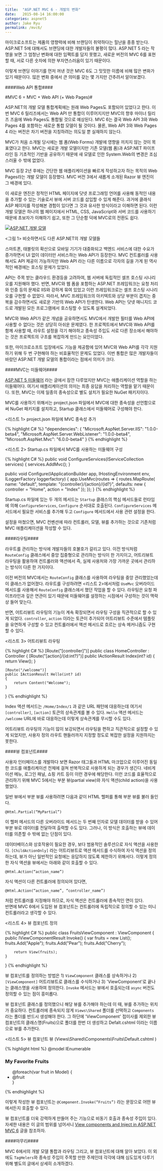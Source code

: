```yaml
---
title:  "ASP.NET MVC 6 - 개발의 변화"
date:   2015-08-14 16:00:00
categories: aspnet5
author: Jake Ryu
permalink: /mvc6/
---
```


마이크로소프트는 제품의 영향력에 비해 브랜딩이 취약하다는 힐난을 종종 받는다. ASP.NET 5에 대해서도 브랜딩에 대한 개발자들의 불평이 많다. ASP.NET 5 라는 작명을 보면 그 엄청난 변화에 대한 임팩트를 담지 못했고, 새로운 버전의 MVC 6를 표현할 때, 서로 다른 숫자에 의한 부자연스러움이 있기 때문이다.

이렇게 브랜딩 이야기를 먼저 꺼낸 것은 MVC 6도 그 밋밋한 이름에 비해 많은 변화가 있기 때문이다. 많은 변화 중에서 큰 의미를 갖는 몇 가지만 간추려서 알아보겠다.

####Web API 통합####

#MVC 6 = MVC + Web API (+ Web Pages)#

ASP.NET의 개발 모델 통합계획에는 원래 Web Pages도 포함되어 있었다고 한다. 이번 MVC 6 릴리즈에서는 Web API 만 통합이 이루어지지만 MVC의 향후 마이너 릴리즈 즈음에 Web Pages도 통합될 것으로 예상된다. MVC 6는 결국 Web API 3와 Web Pages 4를 포함하는 새로운 통합 모델이 될 것이다. 물론, Web API 3와 Web Pages 4 라는 버전은 차기 버전을 지칭하려는 의도일 뿐 실재하지 않는다.

MVC가 처음 소개될 당시에는 웹 폼(Web Forms) 개발에 영향을 끼치지 않는 것이 목표였다고 한다. MVC는 새로운 개발 모델이지만 기존 모델(웹 폼)과 ASP.NET 파이프라인 등 기초적인 기반을 공유하기 때문에 새 모델로 인한 System.Web의 변경은 조심스러울 수 밖에 없었다. 

MVC 등장 2년 후에는 간단한 웹 애플리케이션을 빠르게 작성하고자 하는 목적의 Web Pages라는 개발 모델이 등장했다. MVC 버전 3에서 새롭게 소개된 Razor 뷰 엔진이 그 배경에 있다. 

이 새로운 엔진은 정적인 HTML 페이지에 닷넷 프로그래밍 언어를 사용해 동적인 내용을 추가할 수 있는 기술로서 뷰에 서버 코드를 삽입할 수 있게 해준다. 과거에 클래식 ASP 페이지를 작성해본 경험이 있다면 그 것과 유사한 방식이라고 이해하면 된다. 이런 개발 모델은 하나의 웹 페이지에서 HTML, CSS, JavaScript와 서버 코드를 사용하기 때문에 초보자가 이해하기 쉽고, 또한 그 단순함 덕에 MVC로의 전환도 쉽다.

[![ASP.NET 개발 모델][1]][1]

<그림 1> 비슷하면서도 다른 ASP.NET의 개발 모델들

스마트폰, 태블릿의 확산으로 모바일 기기가 대중화되고 백엔드 서비스에 대한 수요가 증가하면서 UI 없이 데이터만 서비스하는 Web API가 등장한다. MVC 컨트롤러를 사용해서도 API 제공이 가능하지만 Web API 라는 다른 이름으로 각자의 길을 가게 된 역사적인 배경에는 호스팅 문제가 있었다. 

API는 주목 받는 클라우드 환경등을 고려하여, 웹 서버에 독립적인 셀프 호스팅 시나리오를 지원해야 했다. 반면, MVC와 웹 폼을 포함하는 ASP.NET 프레임워크는 요청 처리와 인증 등의 문제로 IIS와 강하게 묶여 있었고 이런 프레임워크로는 셀프 호스팅 시나리오를 구현할 수 없었다. 따라서, MVC 프레임워크의 아키텍트와 상당 부분이 겹치는 중복을 감수하면서도 새로운 기반의 Web API가 탄생한다. Web API는 닷넷 매니지드 코드로 개발된 모든 프로그램에서 호스팅할 수 있도록 설계되었다.

MVC와 Web API가 같은 개념을 공유하면서도 MVC에서 개발한 필터를 Web API에 사용할 수 없다는 것은 상당히 아쉬운 문제였다. 한 프로젝트에서 MVC와 Web API를 함께 사용할 때, 라우트 설정을 각기 해야하고 종속성 주입도 서로 다른 장소에서 해야하는 것은 프로젝트의 구조를 복잡하게 만드는 요인이었다. 

또한, 마이크로소프트 입장에서도 기능을 제공함에 있어 MVC와 Web API를 각각 지원하기 위해 두 번 구현해야 하는 비효율적인 문제도 있었다. 이번 통합은 많은 개발자들이 바랐던 ASP.NET 개발 모델의 통합이라는 점에서 의미가 크다.

####MVC는 미들웨어####

[ASP.NET 5 미들웨어](/middleware) 라는 글에서 잠깐 다루었지만 MVC는 애플리케이션 역할을 하는 미들웨어다. 여기서 애플리케이션의 의미는 최종 응답을 처리하는 역할을 맡기 때문이다. 또한, MVC는 이제 일종의 종속성으로 별도 설치가 필요한 NuGet 패키지이다.

MVC를 사용하기 위해서는 project.json 파일에서 MVC에 대한 종속성을 선언함으로써 NuGet 패키지를 설치하고, Startup 클래스에서 미들웨어로 구성해야 한다.

<리스트 1> project.json 파일에 MVC 종속성 추가

{% highlight C# %}
"dependencies": {
    "Microsoft.AspNet.Server.IIS": "1.0.0-beta4",
    "Microsoft.AspNet.Server.WebListener": "1.0.0-beta4",
    "Microsoft.AspNet.Mvc": "6.0.0-beta4"
}
{% endhighlight %}

<리스트 2> Startup.cs 파일에서 MVC를 사용하는 미들웨어 구성

{% highlight C# %}
public void ConfigureServices(IServiceCollection services)
{
    services.AddMvc();
}

public void Configure(IApplicationBuilder app, IHostingEnvironment env, ILoggerFactory loggerfactory)
{
    app.UseMvc(routes =>
    {
        routes.MapRoute(
            name: "default",
            template: "{controller}/{action}/{id?}",
            defaults: new { controller = "Home", action = "Index" });
    });
}
{% endhighlight %}

Startup.cs 파일에 있는 두 개의 메서드는 `Startup` 클래스의 핵심 메서드들로 런타임에 의해  `ConfigureServices`, `Configure` 순서대로 호출된다. `ConfigureServices` 메서드에서 필요한 서비스를 추가해 두고 `Configure` 메서드에서 사용 관련 설정을 한다. 

설정을 마쳤으면, MVC 컨벤션에 따라 컨트롤러, 모델, 뷰를 추가하는 것으로 기존처럼 MVC 애플리케이션을 작성할 수 있다. 

####라우팅####

라우트를 관리하는 방식에 개발자들의 호불호가 갈리고 있다. 이전 방식처럼 `RouteConfig` 클래스에서 중앙 집중형으로 관리하는 방식이 한 가지이고, 어트리뷰트 라우팅을 활용하여 컨트롤러와 액션에서 즉, 실제 사용처와 가장 가까운 곳에서 관리하는 방식이 다른 한 가지이다. 

이전 버전의 MVC에서는 `RouteConfig` 클래스를 사용하여 라우팅을 중앙 관리했었는데 이 클래스가 없어졌다. 라우트를 구성하려면 <리스트 2>에서처럼 `UseMvc` 오버라이드 메서드를 사용해서 `RouteConfig` 클래스에서 했던 작업을 할 수 있다. 라우팅은 요청 파이프라인과 깊은 연관이 있기 때문에 미들웨어를 설정하는 시점에서 구성하는 것이 맥락상 들어 맞는다.

반면, 어트리뷰트 라우팅의 기능이 계속 확장되면서 라우팅 구성을 직관적으로 할 수 있게 되었다. `controller`, `action` 이라는 토큰이 추가되어 어트리뷰트 수준에서 템플릿을 유연하게 구성할 수 있고 컨트롤러에서 액션 메서드로 흐르는 상속 메커니즘도 구현할 수 있다.

<리스트 3> 어트리뷰트 라우팅

{% highlight C# %}
[Route("[controller]")]
public class HomeController : Controller
{
    [Route("[action]/{id:int?}")]
    public IActionResult Index(int? id)
    {
        return View();
    }

    [Route("/welcome")]
    public IActionResult Hello(int? id)
    {
        return Content("Welcome");
    }
}
{% endhighlight %}

Index 액션 메서드는 `/Home/Index/1` 과 같은 URL 패턴에 대응하는데 여기서 `[controller]`, `[action]` 토큰의 상속관계를 볼 수 있다. `Hello` 액션 메서드는 `/welcome` URL에 바로 대응하는데 이렇게 상속관계를 무시할 수도 있다.

어트리뷰트 라우팅의 기능이 많이 보강되면서 라우팅을 편하고 직관적으로 설정할 수 있게 되었지만, 사용자 정의 라우트 핸들러까지 지정할 정도로 복잡한 설정을 지원하지는 못한다.

####뷰 컴포넌트####

사용자 인터페이스를 개발하다 보면 Razor 태그들과 HTML 마크업으로 이루어진 동일한 코드를 애플리케이션 전체에 걸쳐 반복적으로 사용하게 되는 경우가 생긴다. 네비게이션 메뉴, 로그인 패널, 쇼핑 카트 등이 이런 경우에 해당한다. 이런 코드를 효율적으로 관리하기 위해 MVC 5에서는 부분 뷰(partial view)와 자식 액션(child action)을 사용했었다.

일반 뷰에서 부분 뷰를 사용하려면 다음과 같이 HTML 헬퍼를 통해 부분 뷰를 불러 들인다. 

`@Html.Partial(“MyPartial”)`

이 헬퍼 메서드의 다른 오버라이드 메서드는 두 번째 인자로 모델 데이터를 받을 수 있어 부분 뷰로 데이터를 전달하여 출력할 수도 있다. 그러나, 이 방식은 호출하는 뷰에 데이터를 의존할 수 밖에 없는 단점이 있다.

데이터베이스와 상호작용이 필요한 경우, 보다 범용적인 솔루션으로 자식 액션을 사용한다. `[ChildActionOnly]` 라는 어트리뷰트로 액션 메서드를 수식하여 자식 액션을 정의 하는데, 뷰가 아닌 일반적인 요청에는 응답하지 않도록 제한하기 위해서다. 이렇게 정의한 자식 액션을 뷰에서는 아래와 같이 호출할 수 있다.

`@Html.Action(“action_name”)`

자식 액션이 다른 컨트롤러에 정의되어 있다면, 

`@Html.Action(“action_name”, “controller_name”)` 

처럼 컨트롤러를 지정해야 하므로, 자식 액션은 컨트롤러에 종속적인 면이 있다.  
반면에 MVC 6에서 도입된 뷰 컴포넌트는 컨트롤러에 독립적으로 정의할 수 있는 미니 컨트롤러라고 생각할 수 있다.

<리스트 4> 뷰 컴포넌트 정의 

{% highlight C# %}
public class FruitsViewComponent : ViewComponent
{
    public IViewComponentResult Invoke()
    {
        var fruits = new List<string>();
        fruits.Add("Apple");
        fruits.Add("Pear");
        fruits.Add("Cherry");

        return View(fruits);
    }
}
{% endhighlight %}

뷰 컴포넌트를 정의하는 방법은 1) `ViewComponent` 클래스를 상속하거나 2) `[ViewComponent]` 어트리뷰트로 클래스를 수식하거나 3) 'ViewComponent'로 끝나는 클래스명을 사용하여 정의한다. `Invoke` 메서드는 뷰에서 호출되는데 `async` 버전도 정의할 수 있는 점이 흥미롭다. 

뷰 컴포넌트 클래스를 정의했으니 해당 뷰를 추가해야 하는데 이 때, 뷰를 추가하는 위치가 중요하다. 컨트롤러에 종속되지 않게 `Views\Shared` 폴더를 선택하고 `Components` 라는 폴더를 반드시 생성해야 한다. 그 하단에 'ViewComponent' 접미사를 제외한 뷰 컴포넌트의 클래스명(Fruits)으로 폴더를 한번 더 생성하고 Defalt.cshtml 이라는 이름으로 뷰를 추가한다.

<리스트 5> 뷰 컴포넌트 뷰 (Views\Shared\Components\Fruits\Default.cshtml )

{% highlight html %}
@model IEnumerable<string>

<h3>My Favorite Fruits</h3>
<ul>
    @foreach(var fruit in Model)
    {
        <li>@fruit</li>
    }
</ul>
{% endhighlight %}

이렇게 작성한 뷰 컴포넌트는 `@Component.Invoke(“Fruits”)` 라는 문장으로 어떤 뷰에서든지 호출할 수 있다.

뷰 컴포넌트를 더욱 강력하게 만들어 주는 기능으로 비동기 호출과 종속성 주입이 있다. 자세한 내용은 이 글의 범위를 넘어서니 [View components and Inject in ASP.NET MVC 6][2] 글을 참조하자.


####마무리####

MVC 6에서의 개발 모델 통합과 라우팅 그리고, 뷰 컴포넌트에 대해 알아 보았다. 이 외에도 `TagHelers`와 종속성 주입이 주목할 만한 주제인데 각각에 대해 심도있게 다루기 위해 별도의 글에서 상세히 소개하겠다.

<br />

[1]: /assets/aspnet5/feature-comparison.png
[2]: http://www.asp.net/vnext/overview/aspnet-vnext/vc